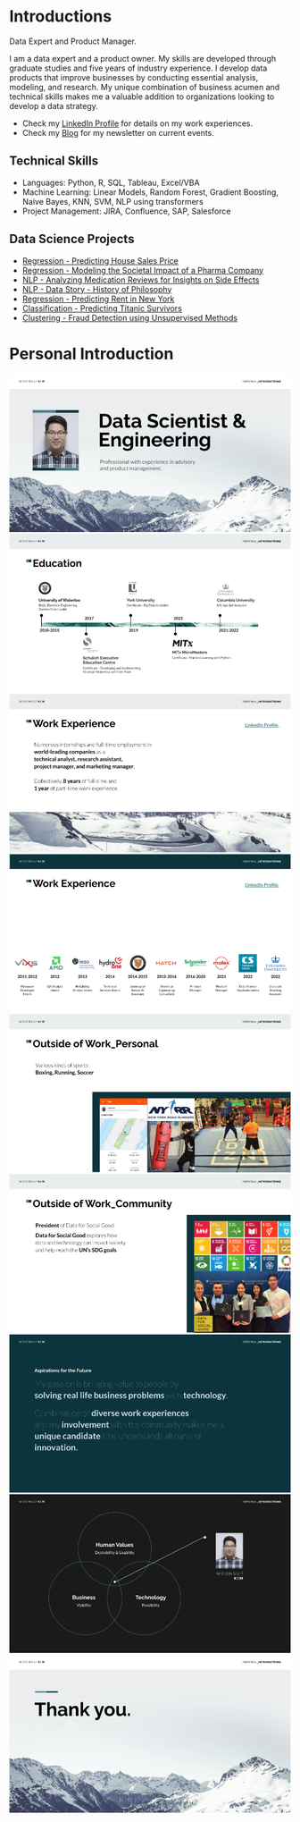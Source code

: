 # Introductions

Data Expert and Product Manager.

I am a data expert and a product owner. My skills are developed through graduate studies and five years of industry experience. I develop data products that improve businesses by conducting essential analysis, modeling, and research. My unique combination of business acumen and technical skills makes me a valuable addition to organizations looking to develop a data strategy.


* Check my [LinkedIn Profile](https://www.linkedin.com/in/woonsup-kim) for details on my work experiences.
* Check my [Blog](https://medium.com/@dwkim1212) for my newsletter on current events.

## Technical Skills
* Languages: Python, R, SQL, Tableau, Excel/VBA
* Machine Learning: Linear Models, Random Forest, Gradient Boosting, Naive Bayes, KNN, SVM, NLP using transformers
* Project Management: JIRA, Confluence, SAP, Salesforce

## Data Science Projects
* [Regression - Predicting House Sales Price](https://github.com/woonsupkim/HouseSalesPrice_Prediction)
* [Regression - Modeling the Societal Impact of a Pharma Company](https://github.com/woonsupkim/BurdenofCare)
* [NLP - Analyzing Medication Reviews for Insights on Side Effects](https://github.com/woonsupkim/DrugReview)
* [NLP - Data Story - History of Philosophy](https://github.com/woonsupkim/NLP_Philosophy_DataStory)
* [Regression - Predicting Rent in New York](https://github.com/woonsupkim/Predicting_Rent_in_NY)
* [Classification - Predicting Titanic Survivors](https://github.com/woonsupkim/Titanic)
* [Clustering - Fraud Detection using Unsupervised Methods](https://github.com/woonsupkim/Fraud_Detection)


# Personal Introduction

![1](https://github.com/woonsupkim/woonsupkim/blob/main/PersonalIntroduction/PersonalIntro3/Slide1.png)
![1](https://github.com/woonsupkim/woonsupkim/blob/main/PersonalIntroduction/PersonalIntro3/Slide2.png)
![1](https://github.com/woonsupkim/woonsupkim/blob/main/PersonalIntroduction/PersonalIntro3/Slide3.png)
![1](https://github.com/woonsupkim/woonsupkim/blob/main/PersonalIntroduction/PersonalIntro3/Slide4.png)
![1](https://github.com/woonsupkim/woonsupkim/blob/main/PersonalIntroduction/PersonalIntro3/Slide5.png)
![1](https://github.com/woonsupkim/woonsupkim/blob/main/PersonalIntroduction/PersonalIntro3/Slide6.png)
![1](https://github.com/woonsupkim/woonsupkim/blob/main/PersonalIntroduction/PersonalIntro3/Slide7.png)
![1](https://github.com/woonsupkim/woonsupkim/blob/main/PersonalIntroduction/PersonalIntro3/Slide8.png)
![1](https://github.com/woonsupkim/woonsupkim/blob/main/PersonalIntroduction/PersonalIntro3/Slide9.png)


